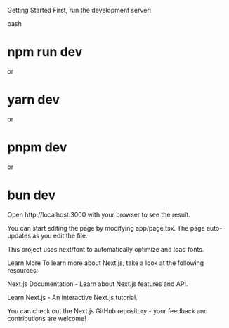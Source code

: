 Getting Started
First, run the development server:

bash
# npm run dev
or
# yarn dev
or
# pnpm dev
or
# bun dev
Open http://localhost:3000 with your browser to see the result.

You can start editing the page by modifying app/page.tsx. The page auto-updates as you edit the file.

This project uses next/font to automatically optimize and load fonts.

Learn More
To learn more about Next.js, take a look at the following resources:

Next.js Documentation - Learn about Next.js features and API.

Learn Next.js - An interactive Next.js tutorial.

You can check out the Next.js GitHub repository - your feedback and contributions are welcome!